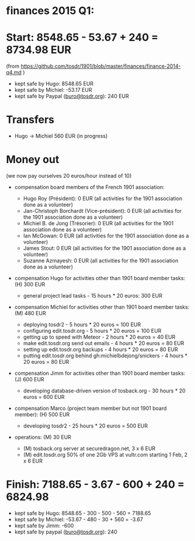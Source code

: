 # finances 2015 Q1:

# Start: 8548.65 - 53.67 + 240 = 8734.98 EUR
(from https://github.com/tosdr/1901/blob/master/finances/finance-2014-q4.md )

* kept safe by Hugo: 8548.65 EUR
* kept safe by Michiel: -53.17 EUR
* kept safe by Paypal (buro@tosdr.org): 240 EUR

# Transfers

* Hugo -> Michiel 560 EUR (in progress)

# Money out

(we now pay ourselves 20 euros/hour instead of 10)

* compensation board members of the French 1901 association:
   * Hugo Roy (Président):			0 EUR (all activities for the 1901 association done as a volunteer)
   * Jan-Christoph Borchardt (Vice-président):	0 EUR (all activities for the 1901 association done as a volunteer)
   * Michiel B. de Jong (Trésorier):		0 EUR (all activities for the 1901 association done as a volunteer)
   * Ian McGowan:				0 EUR (all activities for the 1901 association done as a volunteer)
   * James Stout:				0 EUR (all activities for the 1901 association done as a volunteer)
   * Suzanne Azmayesh:				0 EUR (all activities for the 1901 association done as a volunteer)

* compensation Hugo for activities other than 1901 board member tasks: (H) 300 EUR
    * general project lead tasks - 15 hours * 20 euros: 300 EUR

* compensation Michiel for activities other than 1901 board member tasks: (M) 480 EUR
    * deploying tosdr2 - 5 hours * 20 euros = 100 EUR
    * configuring edit.tosdr.org - 5 hours * 20 euros = 100 EUR
    * getting up to speed with Meteor - 2 hours * 20 euros = 40 EUR
    * make edit.tosdr.org send out emails - 4 hours * 20 euros = 80 EUR
    * setting up edit.tosdr.org backups - 4 hours * 20 euros = 80 EUR
    * putting edit.tosdr.org behind gh:michielbdejong/snickers - 4 hours * 20 euros = 80 EUR

* compensation Jimm for activities other than 1901 board member tasks: (J) 600 EUR
    * developing database-driven version of tosback.org - 30 hours * 20 euros = 600 EUR

* compensation Marco (project team member but not 1901 board member): (H) 500 EUR
    * developing tosdr2 - 25 hours * 20 euros = 500 EUR

* operations: (M) 30 EUR
    * (M) tosback.org server at securedragon.net, 3 x 6 EUR
    * (M) edit.tosdr.org 50% of one 2Gb VPS at vultr.com starting 1 Feb, 2 x 6 EUR

# Finish: 7188.65 - 3.67 - 600 + 240 = 6824.98

* kept safe by Hugo: 8548.65 - 300 - 500 - 560 = 7188.65
* kept safe by Michiel: -53.67 - 480 - 30 + 560 = -3.67
* kept safe by Jimm: -600
* kept safe by paypal (buro@tosdr.org): 240
